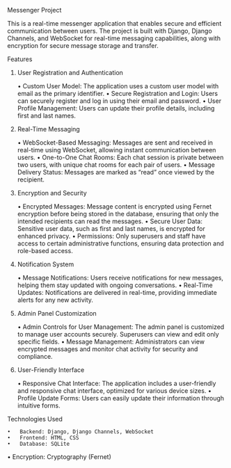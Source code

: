 Messenger Project

This is a real-time messenger application that enables secure and efficient communication between users. The project is built with Django, Django Channels, and WebSocket for real-time messaging capabilities, along with encryption for secure message storage and transfer.

Features

1. User Registration and Authentication

	•	Custom User Model: The application uses a custom user model with email as the primary identifier.
	•	Secure Registration and Login: Users can securely register and log in using their email and password.
	•	User Profile Management: Users can update their profile details, including first and last names.

2. Real-Time Messaging

	•	WebSocket-Based Messaging: Messages are sent and received in real-time using WebSocket, allowing instant communication between users.
	•	One-to-One Chat Rooms: Each chat session is private between two users, with unique chat rooms for each pair of users.
	•	Message Delivery Status: Messages are marked as “read” once viewed by the recipient.

3. Encryption and Security

	•	Encrypted Messages: Message content is encrypted using Fernet encryption before being stored in the database, ensuring that only the intended recipients can read the messages.
	•	Secure User Data: Sensitive user data, such as first and last names, is encrypted for enhanced privacy.
	•	Permissions: Only superusers and staff have access to certain administrative functions, ensuring data protection and role-based access.

4. Notification System

	•	Message Notifications: Users receive notifications for new messages, helping them stay updated with ongoing conversations.
	•	Real-Time Updates: Notifications are delivered in real-time, providing immediate alerts for any new activity.

5. Admin Panel Customization

	•	Admin Controls for User Management: The admin panel is customized to manage user accounts securely. Superusers can view and edit only specific fields.
	•	Message Management: Administrators can view encrypted messages and monitor chat activity for security and compliance.

6. User-Friendly Interface

	•	Responsive Chat Interface: The application includes a user-friendly and responsive chat interface, optimized for various device sizes.
	•	Profile Update Forms: Users can easily update their information through intuitive forms.

Technologies Used

	•	Backend: Django, Django Channels, WebSocket
	•	Frontend: HTML, CSS
	•	Database: SQLite
•	Encryption: Cryptography (Fernet)
